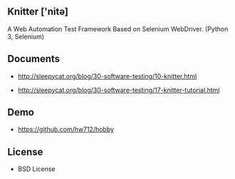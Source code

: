 Knitter ['nitə]
--------------------------------------------

 A Web Automation Test Framework Based on Selenium WebDriver. (Python 3, Selenium) 


Documents
--------------------------------------------

- http://sleepycat.org/blog/30-software-testing/10-knitter.html

- http://sleepycat.org/blog/30-software-testing/17-knitter-tutorial.html


Demo
--------------------------------------------

- https://github.com/hw712/hobby


License
--------------------------------------------

- BSD License








